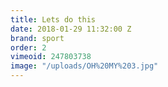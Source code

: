 ```yaml
---
title: Lets do this
date: 2018-01-29 11:32:00 Z
brand: sport
order: 2
vimeoid: 247803738
image: "/uploads/OH%20MY%203.jpg"
---
```


